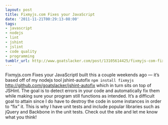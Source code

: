 ```yaml
---
layout: post
title: Fixmyjs.com Fixes your JavaScript
date: '2011-11-21T00:29:13-08:00'
tags:
- javascript
- nodejs
- lint
- jshint
- jslint
- code quality
- programming
tumblr_url: http://www.goatslacker.com/post/13105614425/fixmyjs-com-fixes-your-javascript
---
```

Fixmyjs.com Fixes your JavaScriptI built this a couple weekends ago — it’s based off of my nodejs tool jshint-autofix `npm install fixmyjs` http://github.com/goatslacker/jshint-autofix which in turn sits on top of JSHint.
The goal is to detect errors in your code and automatically fix them while making sure your program still functions as intended. It’s a difficult goal to attain since I do have to destroy the code in some instances in order to “fix” it. This is why I have unit tests and include popular libraries such as jQuery and Backbone in the unit tests.
Check out the site and let me know what you think!
